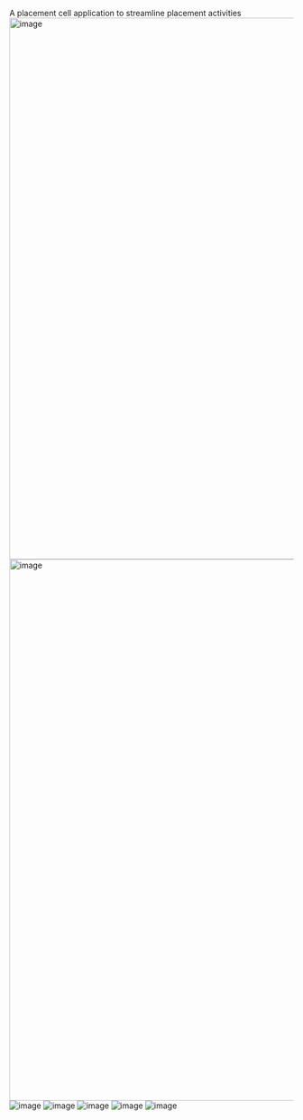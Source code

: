 A placement cell application to streamline placement activities
<img width="960" alt="image" src="https://github.com/user-attachments/assets/ef053e66-ca2a-4a43-84b0-062f5a1fdaf4">
<img width="960" alt="image" src="https://github.com/user-attachments/assets/99c81118-4580-4a58-981a-4e71c3ee209f">
![image](https://github.com/user-attachments/assets/a923bd10-ea48-4d06-827f-f21043623990)
![image](https://github.com/user-attachments/assets/0a026a23-b2ef-4560-8fe3-0654810d0e0d)
![image](https://github.com/user-attachments/assets/29db5173-f710-4855-bf87-ba28e0ed5dc1)
![image](https://github.com/user-attachments/assets/caad8612-24d7-4d19-832b-c0fbb57f10c6)
![image](https://github.com/user-attachments/assets/156ab11f-1095-4266-b984-af060fa39777)



